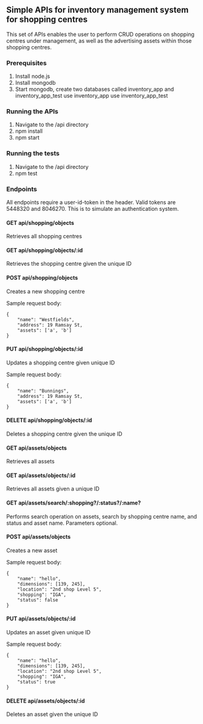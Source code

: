 ## Simple APIs for inventory management system for shopping centres

This set of APIs enables the user to perform CRUD operations on shopping centres under management, as well as the advertising assets within those shopping centres.

### Prerequisites

1) Install node.js
2) Install mongodb 
3) Start mongodb, create two databases called inventory_app and inventory_app_test
    use inventory_app
    use inventory_app_test

### Running the APIs

1) Navigate to the /api directory
2) npm install
3) npm start

### Running the tests

1) Navigate to the /api directory
2) npm test

### Endpoints

All endpoints require a user-id-token in the header. Valid tokens are 5448320 and 8046270. This is to simulate an authentication system. 

#### GET api/shopping/objects 

Retrieves all shopping centres

#### GET api/shopping/objects/:id

Retrieves the shopping centre given the unique ID

#### POST api/shopping/objects

Creates a new shopping centre

Sample request body:
```
{
    "name": "Westfields",
    "address": 19 Ramsay St,
    "assets": ['a', 'b']
}
```

#### PUT api/shopping/objects/:id

Updates a shopping centre given unique ID

Sample request body:
```
{
    "name": "Bunnings",
    "address": 19 Ramsay St,
    "assets": ['a', 'b']
}
```

#### DELETE api/shopping/objects/:id

Deletes a shopping centre given the unique ID

#### GET api/assets/objects 

Retrieves all assets

#### GET api/assets/objects/:id

Retrieves all assets given a unique ID

#### GET api/assets/search/:shopping?/:status?/:name?

Performs search operation on assets, search by shopping centre name, and status and asset name. Parameters optional.

#### POST api/assets/objects

Creates a new asset

Sample request body:
```
{	
	"name": "hello",
	"dimensions": [139, 245],
	"location": "2nd shop Level 5",
	"shopping": "IGA",
    "status": false
}
```

#### PUT api/assets/objects/:id

Updates an asset given unique ID

Sample request body:
```
{	
	"name": "hello",
	"dimensions": [139, 245],
	"location": "2nd shop Level 5",
	"shopping": "IGA",
    "status": true
}
```

#### DELETE api/assets/objects/:id

Deletes an asset given the unique ID


